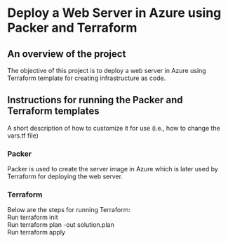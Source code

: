 # Deploy a Web Server in Azure using Packer and Terraform
  
## An overview of the project  
The objective of this project is to deploy a web server in Azure using Terraform template for creating infrastructure as code.   

## Instructions for running the Packer and Terraform templates  
A short description of how to customize it for use (i.e., how to change the vars.tf file) 
  
### Packer  
Packer is used to create the server image in Azure which is later used by Terraform for deploying the web server.
  
### Terraform  
Below are the steps for running Terraform:  
Run terraform init  
Run terraform plan -out solution.plan  
Run terraform apply  



